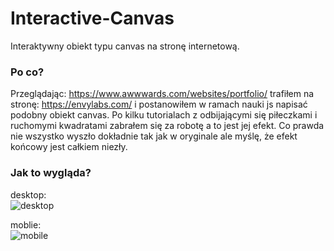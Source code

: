# Interactive-Canvas
Interaktywny obiekt typu canvas na stronę internetową.

### Po co?
Przeglądając: https://www.awwwards.com/websites/portfolio/ trafiłem na stronę: https://envylabs.com/ i postanowiłem w ramach nauki js napisać podobny obiekt canvas. Po kilku tutorialach z odbijającymi się piłeczkami i ruchomymi kwadratami zabrałem się za robotę a to jest jej efekt. Co prawda nie wszystko wyszło dokładnie tak jak w oryginale ale myślę, że efekt końcowy jest całkiem niezły.

### Jak to wygląda?
desktop:  
![desktop](https://media.giphy.com/media/vw5XxPjYgAvMs7jEsv/giphy.gif)

moblie:  
![mobile](https://media.giphy.com/media/9r8x3UoiPsDAroPpVH/giphy.gif)

